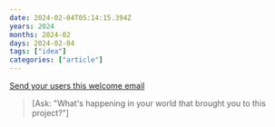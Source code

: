 ```yaml
---
date: 2024-02-04T05:14:15.394Z
years: 2024
months: 2024-02
days: 2024-02-04
tags: ["idea"]
categories: ["article"]
---
```

[Send your users this welcome email](https://justinjackson.ca/welcome-email)

> [Ask: "What's happening in your world that brought you to this project?"]
